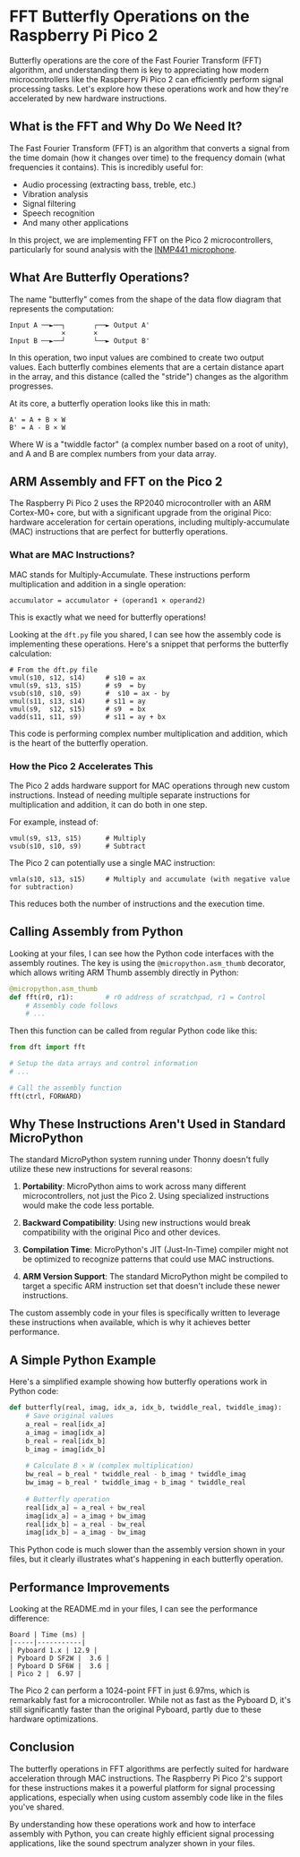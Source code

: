# FFT Butterfly Operations on the Raspberry Pi Pico 2

Butterfly operations are the core of the Fast Fourier Transform (FFT) algorithm, and understanding them is key to appreciating how modern microcontrollers like the Raspberry Pi Pico 2 can efficiently perform signal processing tasks. Let's explore how these operations work and how they're accelerated by new hardware instructions.

## What is the FFT and Why Do We Need It?

The Fast Fourier Transform (FFT) is an algorithm that converts a signal from the time domain (how it changes over time) to the frequency domain (what frequencies it contains). This is incredibly useful for:

- Audio processing (extracting bass, treble, etc.)
- Vibration analysis
- Signal filtering
- Speech recognition
- And many other applications

In this project, we are implementing FFT on the Pico 2 microcontrollers, particularly for sound analysis with the [INMP441 microphone](../glossary.md#inmp441-microphone).

## What Are Butterfly Operations?

The name "butterfly" comes from the shape of the data flow diagram that represents the computation:

```
Input A ──►──┐       ┌──► Output A'
             ×       ×
Input B ──►──┘       └──► Output B'
```

In this operation, two input values are combined to create two output values. Each butterfly combines elements that are a certain distance apart in the array, and this distance (called the "stride") changes as the algorithm progresses.

At its core, a butterfly operation looks like this in math:

```
A' = A + B × W
B' = A - B × W
```

Where W is a "twiddle factor" (a complex number based on a root of unity), and A and B are complex numbers from your data array.

## ARM Assembly and FFT on the Pico 2

The Raspberry Pi Pico 2 uses the RP2040 microcontroller with an ARM Cortex-M0+ core, but with a significant upgrade from the original Pico: hardware acceleration for certain operations, including multiply-accumulate (MAC) instructions that are perfect for butterfly operations.

### What are MAC Instructions?

MAC stands for Multiply-Accumulate. These instructions perform multiplication and addition in a single operation:

```
accumulator = accumulator + (operand1 × operand2)
```

This is exactly what we need for butterfly operations!

Looking at the `dft.py` file you shared, I can see how the assembly code is implementing these operations. Here's a snippet that performs the butterfly calculation:

```assembly
# From the dft.py file
vmul(s10, s12, s14)     # s10 = ax
vmul(s9, s13, s15)      # s9  = by
vsub(s10, s10, s9)      #  s10 = ax - by
vmul(s11, s13, s14)     # s11 = ay
vmul(s9,  s12, s15)     # s9  = bx
vadd(s11, s11, s9)      # s11 = ay + bx
```

This code is performing complex number multiplication and addition, which is the heart of the butterfly operation.

### How the Pico 2 Accelerates This

The Pico 2 adds hardware support for MAC operations through new custom instructions. Instead of needing multiple separate instructions for multiplication and addition, it can do both in one step.

For example, instead of:

```assembly
vmul(s9, s13, s15)      # Multiply
vsub(s10, s10, s9)      # Subtract
```

The Pico 2 can potentially use a single MAC instruction:

```assembly
vmla(s10, s13, s15)     # Multiply and accumulate (with negative value for subtraction)
```

This reduces both the number of instructions and the execution time.

## Calling Assembly from Python

Looking at your files, I can see how the Python code interfaces with the assembly routines. The key is using the `@micropython.asm_thumb` decorator, which allows writing ARM Thumb assembly directly in Python:

```python
@micropython.asm_thumb
def fft(r0, r1):        # r0 address of scratchpad, r1 = Control
    # Assembly code follows
    # ...
```

Then this function can be called from regular Python code like this:

```python
from dft import fft

# Setup the data arrays and control information
# ...

# Call the assembly function
fft(ctrl, FORWARD)
```

## Why These Instructions Aren't Used in Standard MicroPython

The standard MicroPython system running under Thonny doesn't fully utilize these new instructions for several reasons:

1. **Portability**: MicroPython aims to work across many different microcontrollers, not just the Pico 2. Using specialized instructions would make the code less portable.

2. **Backward Compatibility**: Using new instructions would break compatibility with the original Pico and other devices.

3. **Compilation Time**: MicroPython's JIT (Just-In-Time) compiler might not be optimized to recognize patterns that could use MAC instructions.

4. **ARM Version Support**: The standard MicroPython might be compiled to target a specific ARM instruction set that doesn't include these newer instructions.

The custom assembly code in your files is specifically written to leverage these instructions when available, which is why it achieves better performance.

## A Simple Python Example

Here's a simplified example showing how butterfly operations work in Python code:

```python
def butterfly(real, imag, idx_a, idx_b, twiddle_real, twiddle_imag):
    # Save original values
    a_real = real[idx_a]
    a_imag = imag[idx_a]
    b_real = real[idx_b]
    b_imag = imag[idx_b]
    
    # Calculate B × W (complex multiplication)
    bw_real = b_real * twiddle_real - b_imag * twiddle_imag
    bw_imag = b_real * twiddle_imag + b_imag * twiddle_real
    
    # Butterfly operation
    real[idx_a] = a_real + bw_real
    imag[idx_a] = a_imag + bw_imag
    real[idx_b] = a_real - bw_real
    imag[idx_b] = a_imag - bw_imag
```

This Python code is much slower than the assembly version shown in your files, but it clearly illustrates what's happening in each butterfly operation.

## Performance Improvements

Looking at the README.md in your files, I can see the performance difference:

```
Board | Time (ms) |
|-----|-----------|
| Pyboard 1.x | 12.9 |
| Pyboard D SF2W |  3.6 |
| Pyboard D SF6W |  3.6 |
| Pico 2 |  6.97 |
```

The Pico 2 can perform a 1024-point FFT in just 6.97ms, which is remarkably fast for a microcontroller. While not as fast as the Pyboard D, it's still significantly faster than the original Pyboard, partly due to these hardware optimizations.

## Conclusion

The butterfly operations in FFT algorithms are perfectly suited for hardware acceleration through MAC instructions. The Raspberry Pi Pico 2's support for these instructions makes it a powerful platform for signal processing applications, especially when using custom assembly code like in the files you've shared.

By understanding how these operations work and how to interface assembly with Python, you can create highly efficient signal processing applications, like the sound spectrum analyzer shown in your files.